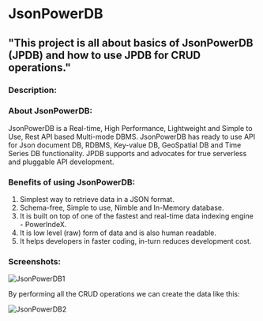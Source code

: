 # JsonPowerDB

## "This project is all about basics of JsonPowerDB (JPDB) and how to use JPDB for CRUD operations."

### Description:
### About JsonPowerDB:
JsonPowerDB is a Real-time, High Performance, Lightweight and Simple to Use, Rest API based Multi-mode DBMS. JsonPowerDB has ready to use API for Json document DB, RDBMS, Key-value DB, GeoSpatial DB and Time Series DB functionality. JPDB supports and advocates for true serverless and pluggable API development.

### Benefits of using JsonPowerDB:
1) Simplest way to retrieve data in a JSON format.
2) Schema-free, Simple to use, Nimble and In-Memory database.
3) It is built on top of one of the fastest and real-time data indexing engine - PowerIndeX.
4) It is low level (raw) form of data and is also human readable.
5) It helps developers in faster coding, in-turn reduces development cost.

### Screenshots:
![JsonPowerDB1](https://user-images.githubusercontent.com/105277074/167787278-c54cc6a7-3ace-47ab-9ee0-fdb2f3c44d2d.png)

By performing all the CRUD operations we can create the data like this:

![JsonPowerDB2](https://user-images.githubusercontent.com/105277074/167787595-f1addc9b-841e-4cce-a357-3bed4909d6db.png)
